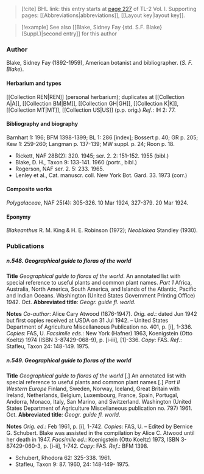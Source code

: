 > [!cite] BHL link: this entry starts at [page 227](https://www.biodiversitylibrary.org/item/103414#page/275/mode/1up) of TL-2 Vol. I.
> Supporting pages: [[Abbreviations|abbreviations]], [[Layout key|layout key]].

> [!example] See also [[Blake, Sidney Fay {std. S.F. Blake} (Suppl.)|second entry]] for this author

### Author

Blake, Sidney Fay (1892-1959), American botanist and bibliographer. (*S. F. Blake*).

#### Herbarium and types

[[Collection REN|REN]] (personal herbarium); duplicates at [[Collection A|A]], [[Collection BM|BM]], [[Collection GH|GH]], [[Collection K|K]], [[Collection MT|MT]], [[Collection US|US]] (p.p. orig.)
*Ref*.: IH 2: 77.

#### Bibliography and biography

Barnhart 1: 196; BFM 1398-1399; BL 1: 286 \[index\]; Bossert p. 40; GR p. 205; Kew 1: 259-260; Langman p. 137-139; MW suppl. p. 24; Roon p. 18.
- Rickett, NAF 28B(2): 320. 1945; ser. 2. 2: 151-152. 1955 (bibl.)
- Blake, D. H., Taxon 9: 133-141. 1960 (portr., bibl.)
- Rogerson, NAF ser. 2. 5: 233. 1965.
- Lenley et al., Cat. manuscr. coll. New York Bot. Gard. 33. 1973 (corr.)

#### Composite works

*Polygalaceae*, NAF 25(4): 305-326. 10 Mar 1924, 327-379. 20 Mar 1924.

#### Eponymy

*Blakeanthus* R. M. King & H. E. Robinson (1972); *Neoblakea* Standley (1930).

### Publications

##### n.548. Geographical guide to floras of the world

**Title**
*Geographical guide to floras of the world*. An annotated list with special reference to useful plants and common plant names. *Part 1* Africa, Australia, North America, South America, and Islands of the Atlantic, Pacific and Indian Oceans. Washington (United States Government Printing Office) 1942. Oct.
**Abbreviated title**: *Geogr. guide fl. world*.

**Notes**
*Co-author*: Alice Cary Atwood (1876-1947).
*Orig. ed*.: dated Jun 1942 but first copies received at USDA on 31 Jul 1942. – United States Department of Agriculture Miscellaneous Publication no. 401, p. \[i\], 1-336.
*Copies*: FAS, U.
*Facsimile eds*.: New York (Hafner) 1963, Koenigstein (Otto Koeltz) 1974 (ISBN 3-87429-068-9), p. \[i-iii\], \[1\]-336. *Copy*: FAS.
*Ref*.: Stafleu, Taxon 24: 148-149. 1975.

##### n.549. Geographical guide to floras of the world

**Title**
*Geographical guide to floras of the world* \[.\] An annotated list with special reference to useful plants and common plant names \[.\] *Part II Western Europe* Finland, Sweden, Norway, Iceland, Great Britain with Ireland, Netherlands, Belgium, Luxembourg, France, Spain, Portugal, Andorra, Monaco, Italy, San Marino, and Switzerland. Washington (United States Department of Agriculture Miscellaneous publication no. 797) 1961. Oct.
**Abbreviated title**: *Geogr. guide fl. world*.

**Notes**
*Orig. ed*.: Feb 1961, p. \[i\], 1-742. *Copies*: FAS, U. – Edited by Bernice G. Schubert. Blake was assisted in the compilation by Alice C. Atwood until her death in 1947.
*Facsimile ed*.: Koenigstein (Otto Koeltz) 1973, ISBN 3-87429-060-3, p. \[i-ii\], 1-742. *Copy*: FAS.
*Ref*.: BFM 1398.
- Schubert, Rhodora 62: 325-338. 1961.
- Stafleu, Taxon 9: 87. 1960, 24: 148-149- 1975.

